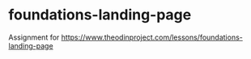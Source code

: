 # foundations-landing-page
Assignment for https://www.theodinproject.com/lessons/foundations-landing-page
